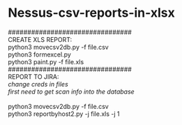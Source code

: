 # Nessus-csv-reports-in-xlsx

################################<br/>
CREATE XLS REPORT:<br/>
python3 movecsv2db.py -f file.csv<br/>
python3 formexcel.py <br/>
python3 paint.py -f file.xls<br/>
################################<br/>
REPORT TO JIRA:<br/>
*change creds in files*<br/>
*first need to get scan info into the database*<br/><br/>
python3 movecsv2db.py -f file.csv<br/>
python3 reportbyhost2.py -j file.xls -j 1<br/>

